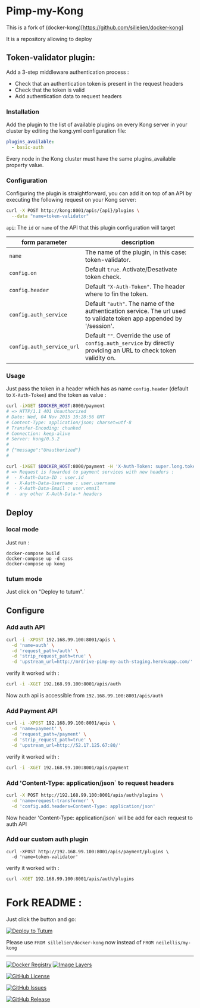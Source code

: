 # Pimp-my-Kong

This is a fork of (docker-kong)[https://github.com/sillelien/docker-kong]

It is a repository allowing to deploy

## Token-validator plugin:

Add a 3-step middleware authentication process :
 - Check that an authentication token is present in the request headers
 - Check that the token is valid
 - Add authentication data to request headers

### Installation

Add the plugin to the list of available plugins on every Kong server in your cluster by editing the kong.yml configuration file:

```yaml
plugins_available:
  - basic-auth
```
Every node in the Kong cluster must have the same plugins_available property value.

### Configuration

Configuring the plugin is straightforward, you can add it on top of an API by executing the following request on your Kong server:

```bash
curl -X POST http://kong:8001/apis/{api}/plugins \
  --data "name=token-validator"
```

`api`: The `id` or `name` of the API that this plugin configuration will target

| form parameter            | description |
| ------------------------- | ------------------------------------------------------------------------------------------------------------------- |
| `name`                    | The name of the plugin, in this case: token-validator.                                                               |
| `config.on`               | Default `true`. Activate/Desativate token check.                                                                     |
| `config.header`           | Default `"X-Auth-Token"`. The header where to fin the token.                                                         |
| `config.auth_service`     | Default `"auth"`. The name of the authentication service. The url used to validate token app appended by '/session'. |
| `config.auth_service_url` | Default `""`. Override the use of `config.auth_service` by directly providing an URL to check token validity on.     |

### Usage

Just pass the token in a header which has as name `config.header` (default to `X-Auth-Token`) and the token as value :

```bash
curl -iXGET $DOCKER_HOST:8000/payment
# => HTTP/1.1 401 Unauthorized
# Date: Wed, 04 Nov 2015 10:28:56 GMT
# Content-Type: application/json; charset=utf-8
# Transfer-Encoding: chunked
# Connection: keep-alive
# Server: kong/0.5.2
#
# {"message":"Unauthorized"}
#

curl -iXGET $DOCKER_HOST:8000/payment -H 'X-Auth-Token: super.long.token'
# => Request is fowarded to payment services with new headers :
#  - X-Auth-Data-ID : user.id
#  - X-Auth-Data-Username : user.username
#  - X-Auth-Data-Email : user.email
#  - any other X-Auth-Data-* headers
```

## Deploy

### local mode

Just run :
```
docker-compose build
docker-compose up -d cass
docker-compose up kong
```

### tutum mode

Just click on "Deploy to tutum".`

## Configure

### Add auth API

```bash
curl -i -XPOST 192.168.99.100:8001/apis \
  -d 'name=auth' \
  -d 'request_path=/auth' \
  -d 'strip_request_path=true' \
  -d 'upstream_url=http://mrdrive-pimp-my-auth-staging.herokuapp.com/'
```

verify it worked with :
```bash
curl -i -XGET 192.168.99.100:8001/apis/auth
```

Now auth api is accessible from
`192.168.99.100:8001/apis/auth`

### Add Payment API

```bash
curl -i -XPOST 192.168.99.100:8001/apis \
  -d 'name=payment' \
  -d 'request_path=/payment' \
  -d 'strip_request_path=true' \
  -d 'upstream_url=http://52.17.125.67:80/'
```

verify it worked with :
```bash
curl -i -XGET 192.168.99.100:8001/apis/payment
```

### Add 'Content-Type: application/json` to request headers

```bash
curl -X POST http://192.168.99.100:8001/apis/auth/plugins \
  -d 'name=request-transformer' \
  -d 'config.add.headers=Content-Type: application/json'
```

Now header 'Content-Type: application/json` will be add for each request to auth API

### Add our custom auth plugin
```
curl -XPOST http://192.168.99.100:8001/apis/payment/plugins \
  -d 'name=token-validator'
```


verify it worked with :
```bash
curl -XGET 192.168.99.100:8001/apis/auth/plugins
```



# Fork README :

Just click the button and go:

[![Deploy to Tutum](https://s.tutum.co/deploy-to-tutum.svg)](https://dashboard.tutum.co/stack/deploy/)

Please use `FROM sillelien/docker-kong` now instead of `FROM neilellis/my-kong`

---

[![Docker Registry](https://img.shields.io/docker/pulls/sillelien/docker-kong.svg)](https://registry.hub.docker.com/u/sillelien/docker-kong)
[![Image Layers](https://badge.imagelayers.io/sillelien/docker-kong.svg)](https://imagelayers.io/?images=sillelien/docker-kong:latest 'Get your own badge on imagelayers.io')

[![GitHub License](https://img.shields.io/github/license/sillelien/docker-kong.svg)](https://raw.githubusercontent.com/sillelien/docker-kong/master/LICENSE)

[![GitHub Issues](https://img.shields.io/github/issues/sillelien/docker-kong.svg)](https://github.com/sillelien/docker-kong/issues)

[![GitHub Release](https://img.shields.io/github/release/sillelien/docker-kong.svg)](https://github.com/sillelien/docker-kong)

